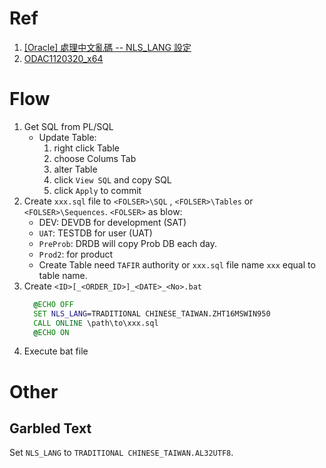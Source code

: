 # Ref

1. [[Oracle] 處理中文亂碼 -- NLS_LANG 設定](http://wupinny.blogspot.tw/2010/11/oracle-nlslang.html)
2. [ODAC1120320_x64](http://www.oracle.com/technetwork/database/windows/downloads/index-090165.html)


# Flow

1. Get SQL from PL/SQL
    * Update Table:
      1. right click Table
      2. choose Colums Tab
      3. alter Table
      4. click `View SQL` and copy SQL
      5. click `Apply` to commit
2. Create `xxx.sql` file to `<FOLSER>\SQL` , `<FOLSER>\Tables` or `<FOLSER>\Sequences`.  `<FOLSER>` as blow:
    * DEV: DEVDB for development (SAT)
    * `UAT`: TESTDB for user (UAT)
    * `PreProb`: DRDB will copy Prob DB each day.
    * `Prod2`: for product
    * Create Table need `TAFIR` authority or `xxx.sql` file name `xxx` equal to table name.
3. Create `<ID>[_<ORDER_ID>]_<DATE>_<No>.bat`
    ```bat
      @ECHO OFF
      SET NLS_LANG=TRADITIONAL CHINESE_TAIWAN.ZHT16MSWIN950
      CALL ONLINE \path\to\xxx.sql
      @ECHO ON
    ```
4. Execute bat file

# Other

## Garbled Text

Set `NLS_LANG` to `TRADITIONAL CHINESE_TAIWAN.AL32UTF8`.
